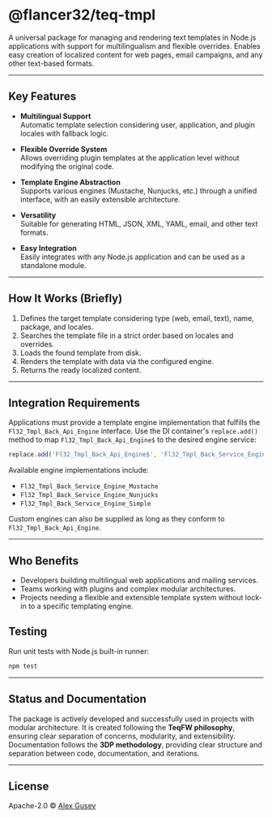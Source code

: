 # @flancer32/teq-tmpl

A universal package for managing and rendering text templates in Node.js applications with support for multilingualism and flexible overrides. Enables easy creation of localized content for web pages, email campaigns, and any other text-based formats.

---

## Key Features

* **Multilingual Support**  
  Automatic template selection considering user, application, and plugin locales with fallback logic.

* **Flexible Override System**  
  Allows overriding plugin templates at the application level without modifying the original code.

* **Template Engine Abstraction**  
  Supports various engines (Mustache, Nunjucks, etc.) through a unified interface, with an easily extensible architecture.

* **Versatility**  
  Suitable for generating HTML, JSON, XML, YAML, email, and other text formats.

* **Easy Integration**  
  Easily integrates with any Node.js application and can be used as a standalone module.

---

## How It Works (Briefly)

1. Defines the target template considering type (web, email, text), name, package, and locales.
2. Searches the template file in a strict order based on locales and overrides.
3. Loads the found template from disk.
4. Renders the template with data via the configured engine.
5. Returns the ready localized content.

---

## Integration Requirements

Applications must provide a template engine implementation that fulfills the `Fl32_Tmpl_Back_Api_Engine` interface. Use the DI container's `replace.add()` method to map `Fl32_Tmpl_Back_Api_Engine$` to the desired engine service:

```javascript
replace.add('Fl32_Tmpl_Back_Api_Engine$', 'Fl32_Tmpl_Back_Service_Engine_Mustache$');
```

Available engine implementations include:

- `Fl32_Tmpl_Back_Service_Engine_Mustache`
- `Fl32_Tmpl_Back_Service_Engine_Nunjucks`
- `Fl32_Tmpl_Back_Service_Engine_Simple`

Custom engines can also be supplied as long as they conform to `Fl32_Tmpl_Back_Api_Engine`.

---

## Who Benefits

* Developers building multilingual web applications and mailing services.
* Teams working with plugins and complex modular architectures.
* Projects needing a flexible and extensible template system without lock-in to a specific templating engine.

## Testing

Run unit tests with Node.js built-in runner:

```bash
npm test
```

---

## Status and Documentation

The package is actively developed and successfully used in projects with modular architecture. It is created following the **TeqFW philosophy**, ensuring clear separation of concerns, modularity, and extensibility. Documentation follows the **3DP methodology**, providing clear structure and separation between code, documentation, and iterations.

---

## License

Apache-2.0 © [Alex Gusev](https://github.com/flancer64)
